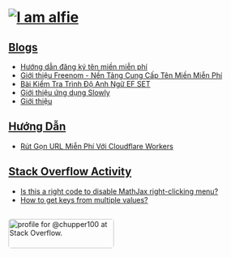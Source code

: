 # [![I am alfie](https://readme-typing-svg.herokuapp.com/?color=%2358A6FF&lines=I+am+alfie)](#)

## [Blogs](https://blogcuadat08.blogspot.com)
<!-- BLOG-POST-LIST:START -->
- [Hướng dẫn đăng ký tên miền miễn phí](https://blogcuadat08.blogspot.com/2022/01/huong-dan-ang-ky-ten-mien-mien-phi.html)
- [Giới thiệu Freenom - Nền Tảng Cung Cấp Tên Miền Miễn Phí](https://blogcuadat08.blogspot.com/2021/11/freenom-nen-tang-cung-cap-ten-mien-mien.html)
- [Bài Kiểm Tra Trình Độ Anh Ngữ EF SET](https://blogcuadat08.blogspot.com/2021/09/bai-kiem-tra-trinh-do-anh-ngu-ef-set.html)
- [Giới thiệu ứng dụng Slowly](https://blogcuadat08.blogspot.com/2021/09/gioi-thieu-ung-dung-slowly.html)
- [Giới thiệu](https://blogcuadat08.blogspot.com/2021/09/ve-ban-than-chao-cac-ban-nhung-nguoi.html)
<!-- BLOG-POST-LIST:END -->

## [Hướng Dẫn](https://huong-dan.github.io/)
<!-- HUONG_DAN_BLOG-POST-LIST:START -->
- [Rút Gọn URL Miễn Phí Với Cloudflare Workers](https://huong-dan.github.io/cloudflare/workers/2022/02/01/url-shortener-with-cloudflare-workers.html)
<!-- HUONG_DAN_BLOG-POST-LIST:END -->

## [Stack Overflow Activity](https://stackoverflow.com/users/15875691)
<!-- STACKOVERFLOW:START -->
- [Is this a right code to disable MathJax right-clicking menu?](https://stackoverflow.com/questions/70706179/is-this-a-right-code-to-disable-mathjax-right-clicking-menu)
- [How to get keys from multiple values?](https://stackoverflow.com/questions/68710915/how-to-get-keys-from-multiple-values)
<!-- STACKOVERFLOW:END -->

## 
<a href="https://stackoverflow.com/users/15875691/chup"><img src="https://stackoverflow.com/users/flair/15875691.png?theme=dark" style=
"border-radius: 5px;" width="208" height="58" alt="profile for @chupper100 at Stack Overflow." title="profile for chup at Stack Overflow, Q&amp;A for professional and enthusiast programmers"></a>











<!---
chupper100/chupper100 is a ✨ special ✨ repository because its `README.md` (this file) appears on your GitHub profile.
You can click the Preview link to take a look at your changes.
--->
